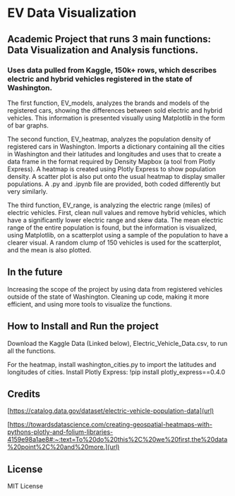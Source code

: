 # EV Data Visualization


## Academic Project that runs 3 main functions: Data Visualization and Analysis functions. 

### Uses data pulled from Kaggle, 150k+ rows, which describes electric and hybrid vehicles registered in the state of Washington. 

The first function, EV_models, analyzes the brands and models of the registered cars, showing the differences between sold electric and hybrid vehicles. This information is presented visually using Matplotlib in the form of bar graphs. 

The second function, EV_heatmap, analyzes the population density of registered cars in Washington. Imports a dictionary containing all the cities in Washington and their latitudes and longitudes and uses that to create a data frame in the format required by Density Mapbox (a tool from Plotly Express). A heatmap is created using Plotly Express to show population density. A scatter plot is also put onto the usual heatmap to display smaller populations. 
  A .py and .ipynb file are provided, both coded differently but very similarly.

The third function, EV_range, is analyzing the electric range (miles) of electric vehicles. First, clean null values and remove hybrid vehicles, which have a significantly lower electric range and skew data. The mean electric range of the entire population is found, but the information is visualized, using Matplotlib, on a scatterplot using a sample of the population to have a clearer visual. A random clump of 150 vehicles is used for the scatterplot, and the mean is also plotted.


## In the future

Increasing the scope of the project by using data from registered vehicles outside of the state of Washington. Cleaning up code, making it more efficient, and using more tools to visualize the functions. 

## How to Install and Run the project

Download the Kaggle Data (Linked below), Electric_Vehicle_Data.csv, to run all the functions. 

For the heatmap, install washington_cities.py to import the latitudes and longitudes of cities. 
Install Plotly Express: !pip install plotly_express==0.4.0

## Credits

[https://catalog.data.gov/dataset/electric-vehicle-population-data](url)

[https://towardsdatascience.com/creating-geospatial-heatmaps-with-pythons-plotly-and-folium-libraries-4159e98a1ae8#:~:text=To%20do%20this%2C%20we%20first,the%20data%20point%2C%20and%20more.](url)


## License

MIT License
